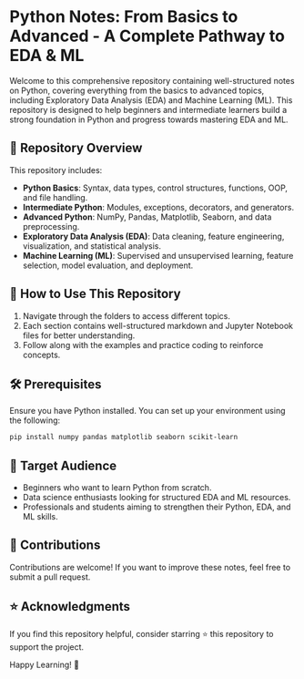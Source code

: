 # Python Notes: From Basics to Advanced - A Complete Pathway to EDA & ML

Welcome to this comprehensive repository containing well-structured notes on Python, covering everything from the basics to advanced topics, including Exploratory Data Analysis (EDA) and Machine Learning (ML). This repository is designed to help beginners and intermediate learners build a strong foundation in Python and progress towards mastering EDA and ML.

## 📌 Repository Overview
This repository includes:
- **Python Basics**: Syntax, data types, control structures, functions, OOP, and file handling.
- **Intermediate Python**: Modules, exceptions, decorators, and generators.
- **Advanced Python**: NumPy, Pandas, Matplotlib, Seaborn, and data preprocessing.
- **Exploratory Data Analysis (EDA)**: Data cleaning, feature engineering, visualization, and statistical analysis.
- **Machine Learning (ML)**: Supervised and unsupervised learning, feature selection, model evaluation, and deployment.

## 📖 How to Use This Repository
1. Navigate through the folders to access different topics.
2. Each section contains well-structured markdown and Jupyter Notebook files for better understanding.
3. Follow along with the examples and practice coding to reinforce concepts.

## 🛠 Prerequisites
Ensure you have Python installed. You can set up your environment using the following:
```bash
pip install numpy pandas matplotlib seaborn scikit-learn
```

## 🎯 Target Audience
- Beginners who want to learn Python from scratch.
- Data science enthusiasts looking for structured EDA and ML resources.
- Professionals and students aiming to strengthen their Python, EDA, and ML skills.

## 📢 Contributions
Contributions are welcome! If you want to improve these notes, feel free to submit a pull request.

## ⭐ Acknowledgments
If you find this repository helpful, consider starring ⭐ this repository to support the project.

Happy Learning! 🚀

